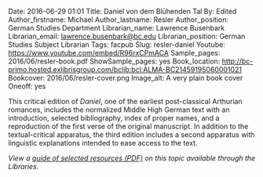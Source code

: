 Date: 2016-06-29 01:01
Title: Daniel von dem Blühenden Tal
By: Edited
Author_firstname: Michael
Author_lastname: Resler
Author_position: German Studies Department
Librarian_name: Lawrence Busenbark
Librarian_email: lawrence.busenbark@bc.edu
Librarian_position: German Studies Subject Librarian
Tags: facpub
Slug: resler-daniel
Youtube: https://www.youtube.com/embed/R96rxCPmACA
Sample_pages: 2016/06/resler-book.pdf
ShowSample_pages: yes
Book_location: http://bc-primo.hosted.exlibrisgroup.com/bclib:bcl:ALMA-BC21459195060001021
Bookcover: 2016/06/resler-cover.png
Image_alt: A very plain book cover
Oneoff: yes

This critical edition of <em>Daniel</em>, one of the earliest post-classical Arthurian romances, includes the normalized Middle High German text with an introduction, selected bibliography, index of proper names, and a reproduction of the first verse of the original manuscript. In addition to the textual-critical apparatus, the third edition includes a second apparatus with linguistic explanations intended to ease access to the text.

<em>View a <a href="http://library.bc.edu/theme/img/facpub/2016/06/resler-guide.pdf">guide of selected resources (PDF)</a> on this topic available through the Libraries. </em>